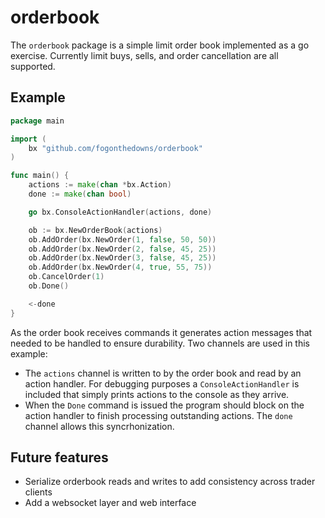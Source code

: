 # orderbook

The `orderbook` package is a simple limit order book implemented as a go exercise. Currently limit buys, sells, and order cancellation are all supported.  

## Example

```go
package main

import (
    bx "github.com/fogonthedowns/orderbook"
)

func main() {
    actions := make(chan *bx.Action)
    done := make(chan bool)

    go bx.ConsoleActionHandler(actions, done)

    ob := bx.NewOrderBook(actions)
    ob.AddOrder(bx.NewOrder(1, false, 50, 50))
    ob.AddOrder(bx.NewOrder(2, false, 45, 25))
    ob.AddOrder(bx.NewOrder(3, false, 45, 25))
    ob.AddOrder(bx.NewOrder(4, true, 55, 75))
    ob.CancelOrder(1)
    ob.Done()

    <-done
}
```

As the order book receives commands it generates action messages that needed to be handled to ensure durability. Two channels are used in this example: 

- The `actions` channel is written to by the order book and read by an action handler. For debugging purposes a `ConsoleActionHandler` is included that simply prints actions to the console as they arrive.
- When the `Done` command is issued the program should block on the action handler to finish processing outstanding actions. The `done` channel allows this syncrhonization.

## Future features

- Serialize orderbook reads and writes to add consistency across trader clients
- Add a websocket layer and web interface 
